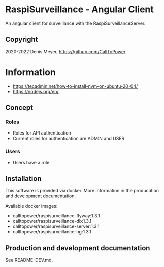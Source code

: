 # RaspiSurveillance - Angular Client

An angular client for surveillance with the RaspiSurveillanceServer.

## Copyright

2020-2022 Denis Meyer, https://github.com/CallToPower

# Information

- https://tecadmin.net/how-to-install-nvm-on-ubuntu-20-04/
- https://nodejs.org/en/

## Concept

### Roles

- Roles for API authentication
- Current roles for authentication are ADMIN and USER

### Users

- Users have a role

## Installation

This software is provided via docker. More information in the producation and development documentation.

Available docker images:

- calltopower/raspisurveillance-flyway:1.3.1
- calltopower/raspisurveillance-db:1.3.1
- calltopower/raspisurveillance-server:1.3.1
- calltopower/raspisurveillance-ng:1.3.1

## Production and development documentation

See README-DEV.md.
